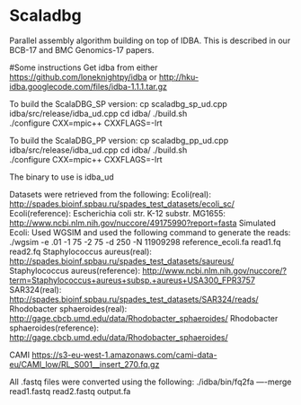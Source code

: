 # Scaladbg
Parallel assembly algorithm building on top of IDBA. This is described in our BCB-17 and BMC Genomics-17 papers.

#Some instructions
Get idba from either https://github.com/loneknightpy/idba or http://hku-idba.googlecode.com/files/idba-1.1.1.tar.gz

To build the ScalaDBG_SP version:
    cp scaladbg_sp_ud.cpp idba/src/release/idba_ud.cpp
    cd idba/
    ./build.sh   
    ./configure CXX=mpic++ CXXFLAGS=-lrt

To build the ScalaDBG_PP version:
    cp scaladbg_pp_ud.cpp idba/src/release/idba_ud.cpp
    cd idba/
    ./build.sh   
    ./configure CXX=mpic++ CXXFLAGS=-lrt

The binary to use is idba_ud

Datasets were retrieved from the following:
Ecoli(real): http://spades.bioinf.spbau.ru/spades_test_datasets/ecoli_sc/
Ecoli(reference): Escherichia coli str. K-12 substr. MG1655: http://www.ncbi.nlm.nih.gov/nuccore/49175990?report=fasta
Simulated Ecoli: Used WGSIM and used the following command to generate the reads: ./wgsim -e .01 -1 75 -2 75 -d 250 -N 11909298 reference_ecoli.fa read1.fq read2.fq
Staphylococcus aureus(real): http://spades.bioinf.spbau.ru/spades_test_datasets/saureus/
Staphylococcus aureus(reference): http://www.ncbi.nlm.nih.gov/nuccore/?term=Staphylococcus+aureus+subsp.+aureus+USA300_FPR3757
SAR324(real): http://spades.bioinf.spbau.ru/spades_test_datasets/SAR324/reads/
Rhodobacter sphaeroides(real): http://gage.cbcb.umd.edu/data/Rhodobacter_sphaeroides/
Rhodobacter sphaeroides(reference): http://gage.cbcb.umd.edu/data/Rhodobacter_sphaeroides/
 

CAMI  https://s3-eu-west-1.amazonaws.com/cami-data-eu/CAMI_low/RL_S001__insert_270.fq.gz


All .fastq files were converted using the following:
    ./idba/bin/fq2fa —-merge read1.fastq read2.fastq output.fa
